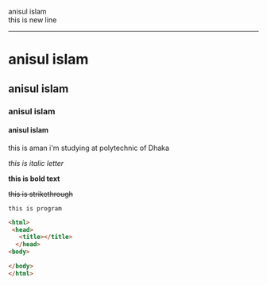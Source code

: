 <!--Markdown tutorial-->

anisul islam   
this is new line 

---

# anisul islam 
## anisul islam 
### anisul islam 
#### anisul islam 

<p> this is aman i'm studying at polytechnic of Dhaka </p>

_this is italic letter_

__this is bold text__

~~this is strikethrough~~

`this is program `

```html
<html>
 <head>
   <title></title>
  </head>
<body>

</body>
</html>
```

